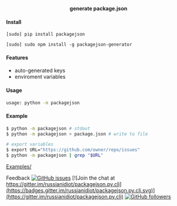 <!--
README generated with readmemako.py (github.com/russianidiot/readme-mako.py) and .README dotfiles (github.com/russianidiot-dotfiles/.README)
-->

<p align="center">
    <b>generate package.json</b>
</p>

#### Install

`[sudo] pip install packagejson`

`[sudo] sudo npm install -g packagejson-generator`

#### Features
*	auto-generated keys
*	enviroment variables

#### Usage

```bash
usage: python -m packagejson
```

#### Example

```bash
$ python -m packagejson # stdout
$ python -m packagejson > package.json # write to file

# export variables
$ export URL="https://github.com/owner/repo/issues"
$ python -m packagejson | grep "$URL"
```

[Examples/](https://github.com/russianidiot/packagejson.py.cli/tree/master/Examples)

Feedback
[![GitHub issues](https://img.shields.io/github/issues/russianidiot/packagejson.py.cli.svg)](https://github.com/russianidiot/packagejson.py.cli/issues)
[![Join the chat at https://gitter.im/russianidiot/packagejson.py.cli](https://badges.gitter.im/russianidiot/packagejson.py.cli.svg)](https://gitter.im/russianidiot/packagejson.py.cli)
[![GitHub followers](https://img.shields.io/github/followers/russianidiot.svg?style=social&label=Follow)](https://github.com/russianidiot)
